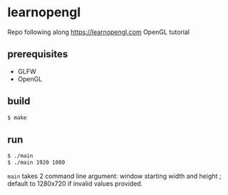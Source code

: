 # learnopengl

Repo following along https://learnopengl.com OpenGL tutorial

## prerequisites

- GLFW
- OpenGL

## build

```bash
$ make
```

## run

```bash
$ ./main
$ ./main 1920 1080
```

`main` takes 2 command line argument: window starting width and height ; default to 1280x720 if invalid values provided.
